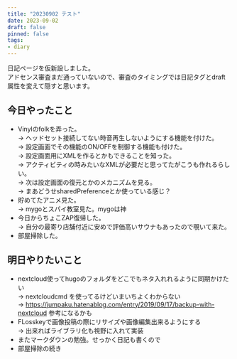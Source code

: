 ```yaml
---
title: "20230902 テスト"
date: 2023-09-02
draft: false
pinned: false
tags: 
- diary
---
```

日記ページを仮新設しました。  
アドセンス審査まだ通っていないので、審査のタイミングでは日記タグとdraft属性を変えて隠すと思います。

## 今日やったこと

- Vinylのfolkを弄った。  
-> ヘッドセット接続してない時音再生しないようにする機能を付けた。  
-> 設定画面でその機能のON/OFFを制御する機能も付けた。  
-> 設定画面用にXMLを作るとかもできることを知った。  
-> アクティビティの時みたいなXMLが必要だと思ってたがこうも作れるらしい。  
-> 次は設定画面の復元とかのメカニズムを見る。  
-> まあどうせsharedPreferenceとか使っている感じ？  
- 貯めてたアニメ見た。  
-> mygoとスパイ教室見た。mygoは神  
- 今日からちょこZAP復帰した。  
-> 自分の最寄り店舗付近に安めで評価高いサウナもあったので覗いて来た。  
- 部屋掃除した。

## 明日やりたいこと

- nextcloud使ってhugoのフォルダをどこでもネタ入れれるように同期かけたい  
-> nextcloudcmd を使ってるけどいまいちよくわからない  
-> https://jumpaku.hatenablog.com/entry/2019/09/17/backup-with-nextcloud 参考になるかも
- FLosskeyで画像投稿の際にリサイズや画像編集出来るようにする  
-> 出来ればライブラリ化も視野に入れて実装    
- またマークダウンの勉強。せっかく日記も書くので  
- 部屋掃除の続き  
